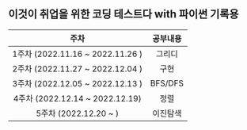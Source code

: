 ## 이것이 취업을 위한 코딩 테스트다 with 파이썬 기록용

|               주차               | 공부내용 |
| :------------------------------: | :------: |
| 1주차 (2022.11.16 ~ 2022.11.26 ) |  그리디  |
| 2주차 (2022.11.27 ~ 2022.12.04 ) |   구현   |
| 3주차 (2022.12.05 ~ 2022.12.13 ) | BFS/DFS  |
| 4주차 (2022.12.14 ~ 2022.12.19)  |   정렬   |
|      5주차 (2022.12.20 ~ )       | 이진탐색 |
